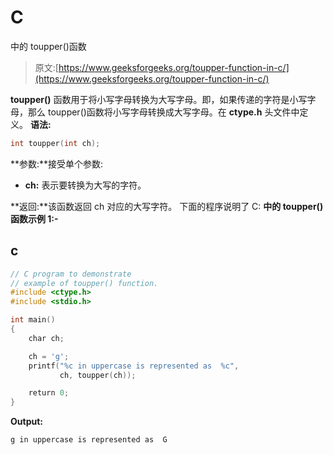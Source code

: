 # C

中的 toupper()函数

> 原文:[https://www.geeksforgeeks.org/toupper-function-in-c/](https://www.geeksforgeeks.org/toupper-function-in-c/)

**toupper()** 函数用于将小写字母转换为大写字母。即，如果传递的字符是小写字母，那么 toupper()函数将小写字母转换成大写字母。在 **ctype.h** 头文件中定义。
**语法:**

```cpp
int toupper(int ch);
```

**参数:**接受单个参数:

*   **ch:** 表示要转换为大写的字符。

**返回:**该函数返回 ch 对应的大写字符。
下面的程序说明了 C:
**中的 toupper()函数示例 1:-**

## c

```cpp
// C program to demonstrate
// example of toupper() function.
#include <ctype.h>
#include <stdio.h>

int main()
{
    char ch;

    ch = 'g';
    printf("%c in uppercase is represented as  %c",
           ch, toupper(ch));

    return 0;
}
```

**Output:** 

```cpp
g in uppercase is represented as  G
```